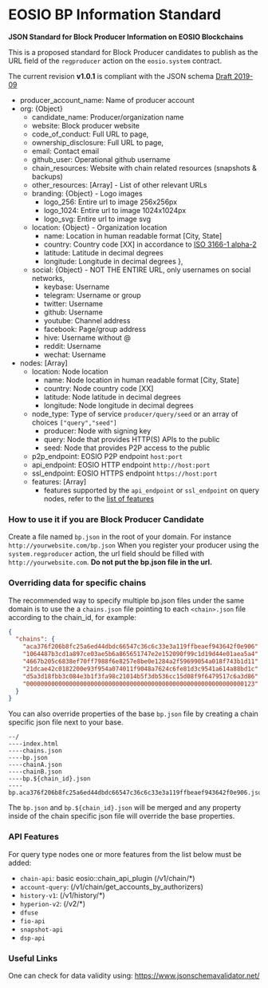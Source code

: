 # EOSIO BP Information Standard
**JSON Standard for Block Producer Information on EOSIO Blockchains**

This is a proposed standard for Block Producer candidates to publish as the URL field of the `regproducer` action on the `eosio.system` contract.

The current revision **v1.0.1** is compliant with the JSON schema [Draft 2019-09](https://json-schema.org/specification-links.html#2019-09-formerly-known-as-draft-8)

- producer_account_name: Name of producer account
- org: {Object}
  - candidate_name: Producer/organization name
  - website: Block producer website
  - code_of_conduct: Full URL to page,
  - ownership_disclosure: Full URL to page,
  - email: Contact email
  - github_user: Operational github username
  - chain_resources: Website with chain related resources (snapshots & backups)
  - other_resources: [Array] - List of other relevant URLs 
  - branding: {Object} - Logo images
      - logo_256: Entire url to image 256x256px
      - logo_1024: Entire url to image 1024x1024px
      - logo_svg: Entire url to image svg
   - location: {Object} - Organization location
      - name: Location in human readable format [City, State]
      - country: Country code [XX] in accordance to [ISO 3166-1 alpha-2](https://en.wikipedia.org/wiki/ISO_3166-1_alpha-2)
      - latitude: Latitude in decimal degrees
      - longitude: Longitude in decimal degrees
    },
  - social: {Object} - NOT THE ENTIRE URL, only usernames on social networks, 
    - keybase: Username
    - telegram: Username or group
    - twitter: Username
    - github: Username
    - youtube: Channel address
    - facebook: Page/group address
    - hive: Username without @
    - reddit: Username
    - wechat: Username
- nodes: [Array]
    - location: Node location
        - name: Node location in human readable format [City, State]
        - country: Node country code [XX]
        - latitude: Node latitude in decimal degrees
        - longitude: Node longitude in decimal degrees
    - node_type: Type of service `producer/query/seed` or an array of choices `["query","seed"]`
        - producer: Node with signing key
        - query: Node that provides HTTP(S) APIs to the public
        - seed: Node that provides P2P access to the public
    - p2p_endpoint: EOSIO P2P endpoint `host:port`
    - api_endpoint: EOSIO HTTP endpoint `http://host:port`
    - ssl_endpoint: EOSIO HTTPS endpoint `https://host:port`
    - features: [Array]
        - features supported by the `api_endpoint` or `ssl_endpoint` on query nodes, refer to the [list of features](https://github.com/eosrio/bp-info-standard#api-features)

### How to use it if you are Block Producer Candidate 
Create a file named `bp.json` in the root of your domain. For instance `http://yourwebsite.com/bp.json` When you register your producer using the `system.regproducer` action, the url field should be filled with `http://yourwebsite.com`. **Do not put the bp.json file in the url.**

### Overriding data for specific chains

The recommended way to specify multiple bp.json files under the same domain is to use the a `chains.json` file pointing to each `<chain>.json` file according to the chain_id, for example:

```json
{
  "chains": {
    "aca376f206b8fc25a6ed44dbdc66547c36c6c33e3a119ffbeaef943642f0e906": "/bp.json",
    "1064487b3cd1a897ce03ae5b6a865651747e2e152090f99c1d19d44e01aea5a4": "/wax.json",
    "4667b205c6838ef70ff7988f6e8257e8be0e1284a2f59699054a018f743b1d11": "/telos.json",
    "21dcae42c0182200e93f954a074011f9048a7624c6fe81d3c9541a614a88bd1c": "/fio.json",
    "d5a3d18fbb3c084e3b1f3fa98c21014b5f3db536cc15d08f9f6479517c6a3d86": "/bos.json",
    "0000000000000000000000000000000000000000000000000000000000000123": "/other_chain.json"
  }
}
```

You can also override properties of the base `bp.json` file by creating a chain specific json file next to your base.

```
--/
----index.html
----chains.json
----bp.json
----chainA.json
----chainB.json
----bp.${chain_id}.json
----bp.aca376f206b8fc25a6ed44dbdc66547c36c6c33e3a119ffbeaef943642f0e906.json
```

The `bp.json` and `bp.${chain_id}.json` will be merged and any property inside of the chain specific json file will override the base properties.

### API Features
For query type nodes one or more features from the list below must be added:
  - `chain-api`: basic eosio::chain_api_plugin (/v1/chain/*)
  - `account-query`: (/v1/chain/get_accounts_by_authorizers)
  - `history-v1`: (/v1/history/*)
  - `hyperion-v2`: (/v2/*)
  - `dfuse`
  - `fio-api`
  - `snapshot-api`
  - `dsp-api`

### Useful Links
One can check for data validity using: https://www.jsonschemavalidator.net/
